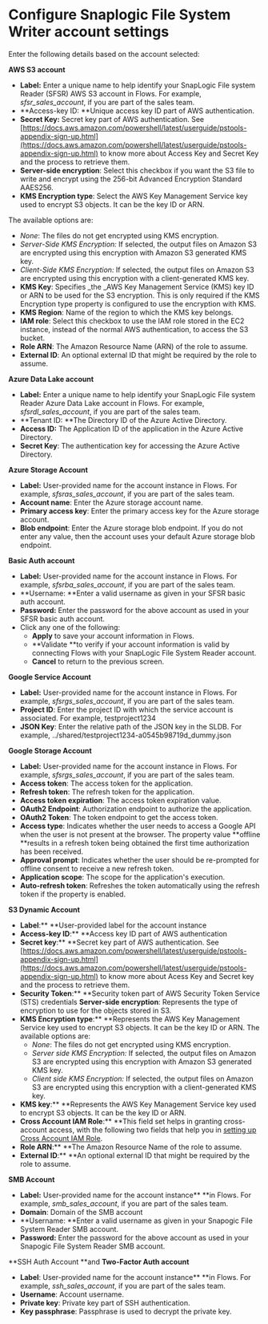 # Configure Snaplogic File System Writer account settings

Enter the following details based on the account selected:

**AWS S3 account**

* **Label:** Enter a unique name to help identify your SnapLogic File system Reader (SFSR) AWS S3 account in Flows. For example, _sfsr\_sales\_account_, if you are part of the sales team.
* **Access-key ID: **Unique access key ID part of AWS authentication.
* **Secret Key:** Secret key part of AWS authentication. See [https://docs.aws.amazon.com/powershell/latest/userguide/pstools-appendix-sign-up.html](https://docs.aws.amazon.com/powershell/latest/userguide/pstools-appendix-sign-up.html) to know more about Access Key and Secret Key and the process to retrieve them.
* **Server-side encryption**: Select this checkbox if you want the S3 file to write and encrypt using the 256-bit Advanced Encryption Standard AAES256.
* **KMS Encryption type**: Select the AWS Key Management Service key used to encrypt S3 objects. It can be the key ID or ARN.

The available options are:

* _None_: The files do not get encrypted using KMS encryption.
* _Server-Side KMS Encryption:_ If selected, the output files on Amazon S3 are encrypted using this encryption with Amazon S3 generated KMS key.
* _Client-Side KMS Encryption:_ If selected, the output files on Amazon S3 are encrypted using this encryption with a client-generated KMS key.
* **KMS Key**: Specifies _the _AWS Key Management Service (KMS) key ID or ARN to be used for the S3 encryption. This is only required if the KMS Encryption type property is configured to use the encryption with KMS.
* **KMS Region**: Name of the region to which the KMS key belongs.
* **IAM role**: Select this checkbox to use the IAM role stored in the EC2 instance, instead of the normal AWS authentication, to access the S3 bucket.
* **Role ARN**: The Amazon Resource Name (ARN) of the role to assume.
* **External ID**: An optional external ID that might be required by the role to assume.

**Azure Data Lake account**

* **Label:** Enter a unique name to help identify your SnapLogic File system Reader Azure Data Lake account in Flows. For example, _sfsrdl\_sales\_account_, if you are part of the sales team.
* **Tenant ID: **The Directory ID of the Azure Active Directory.
* **Access ID:** The Application ID of the application in the Azure Active Directory.
* **Secret Key**: The authentication key for accessing the Azure Active Directory.

**Azure Storage Account**

* **Label:** User-provided name for the account instance in Flows. For example, _sfsras\_sales\_account_, if you are part of the sales team.
* **Account name**: Enter the Azure storage account name.
* **Primary access key**: Enter the primary access key for the Azure storage account.
* **Blob endpoint**: Enter the Azure storage blob endpoint. If you do not enter any value, then the account uses your default Azure storage blob endpoint.

**Basic Auth account**

* **Label:** User-provided name for the account instance in Flows. For example, _sfsrba\_sales\_account_, if you are part of the sales team.
* **Username: **Enter a valid username as given in your SFSR basic auth account.
* **Password:** Enter the password for the above account as used in your SFSR basic auth account.
* Click any one of the following:
  * **Apply** to save your account information in Flows.
  * **Validate **to verify if your account information is valid by connecting Flows with your SnapLogic File System Reader account.
  * **Cancel** to return to the previous screen.

**Google Service Account**

* **Label:** User-provided name for the account instance in Flows. For example, _sfsrgs\_sales\_account_, if you are part of the sales team.
* **Project ID**: Enter the project ID with which the service account is associated. For example, testproject1234
* **JSON Key**: Enter the relative path of the JSON key in the SLDB. For example, ../shared/testproject1234-a0545b98719d\_dummy.json

**Google Storage Account**

* **Label:** User-provided name for the account instance in Flows. For example, _sfsrgs\_sales\_account_, if you are part of the sales team.
* **Access token**: The access token for the application.
* **Refresh token**: The refresh token for the application.
* **Access token expiration**: The access token expiration value.
* **OAuth2 Endpoint**: Authorization endpoint to authorize the application.
* **OAuth2 Token**: The token endpoint to get the access token.
* **Access type**: Indicates whether the user needs to access a Google API when the user is not present at the browser. The property value **offline **results in a refresh token being obtained the first time authorization has been received.
* **Approval prompt**: Indicates whether the user should be re-prompted for offline consent to receive a new refresh token.
* **Application scope**: The scope for the application's execution.
* **Auto-refresh token**: Refreshes the token automatically using the refresh token if the property is enabled.

**S3 Dynamic Account**

* **Label**:** **User-provided label for the account instance
* **Access-key ID**:** **Access key ID part of AWS authentication
* **Secret key**:** **Secret key part of AWS authentication. See [https://docs.aws.amazon.com/powershell/latest/userguide/pstools-appendix-sign-up.html](https://docs.aws.amazon.com/powershell/latest/userguide/pstools-appendix-sign-up.html) to know more about Acess Key and Secret key and the process to retrieve them.
* **Security Token**:** **Security token part of AWS Security Token Service (STS) credentials **Server-side encryption**: Represents the type of encryption to use for the objects stored in S3.
* **KMS Encryption type**:** **Represents the AWS Key Management Service key used to encrypt S3 objects. It can be the key ID or ARN. The available options are:
  * _None_: The files do not get encrypted using KMS encryption.
  * _Server side KMS Encryption:_ If selected, the output files on Amazon S3 are encrypted using this encryption with Amazon S3 generated KMS key.
  * _Client side KMS Encryption:_ If selected, the output files on Amazon S3 are encrypted using this encryption with a client-generated KMS key.
* **KMS key**:** **Represents the AWS Key Management Service key used to encrypt S3 objects. It can be the key ID or ARN.
* **Cross Account IAM Role**:** **This field set helps in granting cross-account access, with the following two fields that help you in [setting up Cross Account IAM Role](https://docs-snaplogic.atlassian.net/wiki/spaces/SD/pages/1246956316/Configuring+Cross+Account+IAM+Role+Support).
* **Role ARN**:** **The Amazon Resource Name of the role to assume.
* **External ID**:** **An optional external ID that might be required by the role to assume.

**SMB Account**

* **Label:** User-provided name for the account instance** **in Flows. For example, _smb\_sales\_account_, if you are part of the sales team.
* **Domain**: Domain of the SMB account
* **Username: **Enter a valid username as given in your Snapogic File System Reader SMB account.
* **Password:** Enter the password for the above account as used in your Snapogic File System Reader SMB account.

**SSH Auth Account **and **Two-Factor Auth account**

* **Label**: User-provided name for the account instance** **in Flows. For example, _ssh\_sales\_account_, if you are part of the sales team.
* **Username**: Account username.
* **Private key**: Private key part of SSH authentication.
* **Key passphrase**: Passphrase is used to decrypt the private key.
